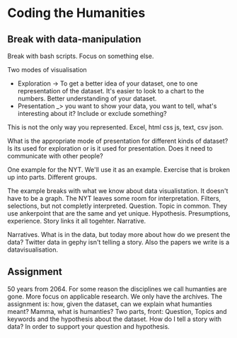 # Coding the Humanities

## Break with data-manipulation

Break with bash scripts. Focus on something else. 

Two modes of visualisation
- Exploration -> To get a better idea of your dataset, one to one representation of the dataset. It's easier to look to a chart to the numbers. Better understanding of your dataset. 
- Presentation _> you want to show your data, you want to tell, what's interesting about it? Include or exclude something?

This is not the only way you represented. Excel, html css js, text, csv json. 

What is the appropriate mode of presentation for different kinds of dataset? Is its used for exploration or is it used for presentation. Does it need to communicate with other people? 

One example for the NYT. We'll use it as an example. Exercise that is broken up into parts. Different groups. 

The example breaks with what we know about data visualistation. It doesn't have to be a graph. The NYT leaves some room for interpretation. Filters, selections, but not completly interpreted. Question. Topic in common. They use ankerpoint that are the same and yet unique. Hypothesis. Presumptions, experience. Story links it all togehter. Narrative.

Narratives. What is in the data, but today more about how do we present the data? Twitter data in gephy isn't telling a story. Also the papers we write is a datavisualisation. 

## Assignment

50 years from 2064. For some reason the disciplines we call humanties are gone. More focus on applicable research. We only have the archives. The assignment is: how, given the dataset, can we explain what humanties meant? Mamma, what is humanties? Two parts, front: Question, Topics and keywords and the hypothesis about the dataset. How do I tell a story with data? In order to support your question and hypothesis. 